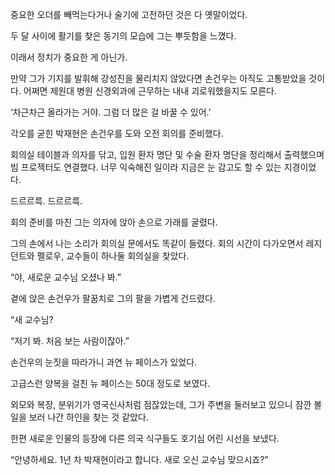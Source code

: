 중요한 오더를 빼먹는다거나 술기에 고전하던 것은 다 옛말이었다.

두 달 사이에 활기를 찾은 동기의 모습에 그는 뿌듯함을 느꼈다.

이래서 정치가 중요한 게 아닌가.

만약 그가 기지를 발휘해 강성진을 물리치지 않았다면 손건우는 아직도 고통받았을 것이다. 어쩌면 제원대 병원 신경외과에 근무하는 내내 괴로워했을지도 모른다.

‘차근차근 올라가는 거야. 그럼 더 많은 걸 바꿀 수 있어.’

각오를 굳힌 박재현은 손건우를 도와 오전 회의를 준비했다.

회의실 테이블과 의자를 닦고, 입원 환자 명단 및 수술 환자 명단을 정리해서 출력했으며 빔 프로젝터도 연결했다. 너무 익숙해진 일이라 지금은 눈 감고도 할 수 있는 지경이었다.

드르르륵. 드르르륵.

회의 준비를 마친 그는 의자에 앉아 손으로 가래를 굴렸다.

그의 손에서 나는 소리가 회의실 문에서도 똑같이 들렸다. 회의 시간이 다가오면서 레지던트와 펠로우, 교수들이 하나둘 회의실을 찾았다.

“야, 새로운 교수님 오셨나 봐.”

곁에 앉은 손건우가 팔꿈치로 그의 팔을 가볍게 건드렸다.

“새 교수님?

“저기 봐. 처음 보는 사람이잖아.”

손건우의 눈짓을 따라가니 과연 뉴 페이스가 있었다.

고급스런 양복을 걸친 뉴 페이스는 50대 정도로 보였다.

외모와 복장, 분위기가 영국신사처럼 점잖았는데, 그가 주변을 둘러보고 있으니 잠깐 볼일을 보러 나간 하인을 찾는 것 같았다.

한편 새로운 인물의 등장에 다른 의국 식구들도 호기심 어린 시선을 보냈다.

“안녕하세요. 1년 차 박재현이라고 합니다. 새로 오신 교수님 맞으시죠?”